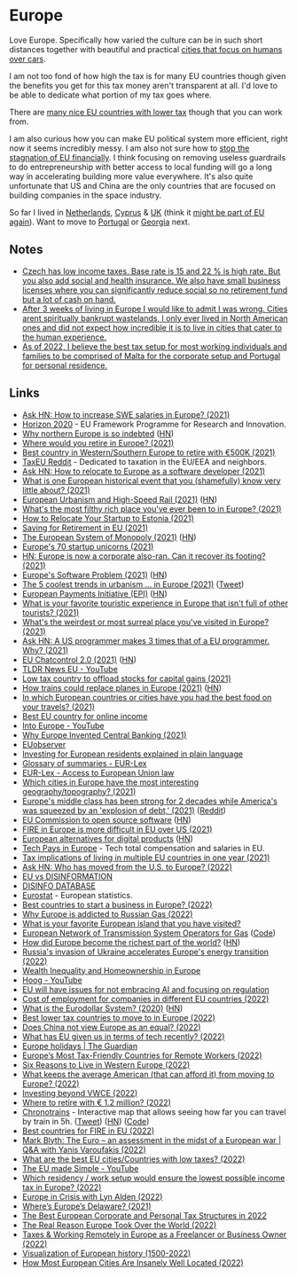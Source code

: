 # Europe

Love Europe. Specifically how varied the culture can be in such short distances together with beautiful and practical [cities that focus on humans over cars](https://twitter.com/ryanoferguson/status/1521745658855792645).

I am not too fond of how high the tax is for many EU countries though given the benefits you get for this tax money aren't transparent at all. I'd love to be able to dedicate what portion of my tax goes where.

There are [many nice EU countries with lower tax](https://www.youtube.com/watch?v=qnUa3BZLoSA) though that you can work from.

I am also curious how you can make EU political system more efficient, right now it seems incredibly messy. I am also not sure how to [stop the stagnation of EU financially](https://twitter.com/zebulgar/status/1525201411641856001). I think focusing on removing useless guardrails to do entrepreneurship with better access to local funding will go a long way in accelerating building more value everywhere. It's also quite unfortunate that US and China are the only countries that are focused on building companies in the space industry.

So far I lived in [Netherlands](netherlands.md), [Cyprus](cyprus.md) & [UK](united-kingdom.md) (think it [might be part of EU again](https://twitter.com/DanielLambert29/status/1532991072158220288)). Want to move to [Portugal](portugal.md) or [Georgia](georgia.md) next.

## Notes

- [Czech has low income taxes. Base rate is 15 and 22 % is high rate. But you also add social and health insurance. We also have small business licenses where you can significantly reduce social so no retirement fund but a lot of cash on hand.](https://www.reddit.com/r/eupersonalfinance/comments/we1pod/about_7000_to_15000_income_per_month_how_to_invest/)
- [After 3 weeks of living in Europe I would like to admit I was wrong. Cities arent spiritually bankrupt wastelands, I only ever lived in North American ones and did not expect how incredible it is to live in cities that cater to the human experience.](https://twitter.com/lilbabygandhi/status/1573683284416102402)
- [As of 2022, I believe the best tax setup for most working individuals and families to be comprised of Malta for the corporate setup and Portugal for personal residence.](https://jeangalea.com/low-tax-europe/)

## Links

- [Ask HN: How to increase SWE salaries in Europe? (2021)](https://news.ycombinator.com/item?id=25766884)
- [Horizon 2020](https://ec.europa.eu/programmes/horizon2020/en) - EU Framework Programme for Research and Innovation.
- [Why northern Europe is so indebted](https://theloop.ecpr.eu/why-northern-europe-is-so-indebted/) ([HN](https://news.ycombinator.com/item?id=26325765))
- [Where would you retire in Europe? (2021)](https://www.reddit.com/r/EuropeFIRE/comments/lxeqpb/where_would_you_retire_in_europe/)
- [Best country in Western/Southern Europe to retire with €500K (2021)](https://www.reddit.com/r/EuropeFIRE/comments/m2tnhv/best_country_in_westernsouthern_europe_to_retire/)
- [TaxEU Reddit](https://www.reddit.com/r/TaxEU/) - Dedicated to taxation in the EU/EEA and neighbors.
- [Ask HN: How to relocate to Europe as a software developer (2021)](https://news.ycombinator.com/item?id=26722428)
- [What is one European historical event that you (shamefully) know very little about? (2021)](https://www.reddit.com/r/AskEurope/comments/mn1d9e/what_is_one_european_historical_event_that_you/)
- [European Urbanism and High-Speed Rail (2021)](https://pedestrianobservations.com/2021/04/04/european-urbanism-and-high-speed-rail/) ([HN](https://news.ycombinator.com/item?id=26746487))
- [What's the most filthy rich place you've ever been to in Europe? (2021)](https://www.reddit.com/r/AskEurope/comments/mqq8yv/whats_the_most_filthy_rich_place_youve_ever_been/)
- [How to Relocate Your Startup to Estonia (2021)](https://twitter.com/adekunle_idlas/status/1386333433044115456)
- [Saving for Retirement in EU (2021)](https://www.reddit.com/r/eupersonalfinance/comments/mzj8u2/saving_for_retirement_in_eu/)
- [The European System of Monopoly (2021)](https://thecounterbalance.substack.com/p/the-european-system-of-monopoly) ([HN](https://news.ycombinator.com/item?id=26989282))
- [Europe's 70 startup unicorns (2021)](https://sifted.eu/articles/europe-unicorns-2021/)
- [HN: Europe is now a corporate also-ran. Can it recover its footing? (2021)](https://news.ycombinator.com/item?id=27479428)
- [Europe's Software Problem (2021)](https://berthub.eu/articles/posts/europes-software-problem/) ([HN](https://news.ycombinator.com/item?id=27513412))
- [The 5 coolest trends in urbanism ... in Europe (2021)](https://www.volts.wtf/p/the-5-coolest-trends-in-urbanism) ([Tweet](https://twitter.com/patrickc/status/1408793827234574336))
- [European Payments Initiative (EPI)](https://www.epicompany.eu/) ([HN](https://news.ycombinator.com/item?id=28392389))
- [What is your favorite touristic experience in Europe that isn't full of other tourists? (2021)](https://www.reddit.com/r/AskEurope/comments/q32wlz/what_is_your_favorite_touristic_experience_in/)
- [What's the weirdest or most surreal place you've visited in Europe? (2021)](https://www.reddit.com/r/AskEurope/comments/q55uo8/whats_the_weirdest_or_most_surreal_place_youve/)
- [Ask HN: A US programmer makes 3 times that of a EU programmer. Why? (2021)](https://news.ycombinator.com/item?id=28837590)
- [EU Chatcontrol 2.0 (2021)](https://peertube.european-pirates.eu/videos/watch/d64e6e10-0ad0-4b37-8813-3f5bc329f03b) ([HN](https://news.ycombinator.com/item?id=29066894))
- [TLDR News EU - YouTube](https://www.youtube.com/c/TLDRNewsEU/videos)
- [Low tax country to offload stocks for capital gains (2021)](https://www.reddit.com/r/EuropeFIRE/comments/qn7ied/looking_for_a_low_tax_country_to_offload_my/)
- [How trains could replace planes in Europe (2021)](https://www.economist.com/europe/2021/11/11/how-trains-could-replace-planes-in-europe) ([HN](https://news.ycombinator.com/item?id=29190495))
- [In which European countries or cities have you had the best food on your travels? (2021)](https://www.reddit.com/r/AskEurope/comments/qtjz7w/in_which_european_countries_or_cities_have_you/)
- [Best EU country for online income](https://www.reddit.com/r/EuropeFIRE/comments/qvd4bk/best_eu_country_for_online_income/)
- [Into Europe - YouTube](https://www.youtube.com/c/IntoEurope/videos)
- [Why Europe Invented Central Banking (2021)](https://www.youtube.com/watch?v=0TBAJb-O2Oo)
- [EUobserver](https://euobserver.com/)
- [Investing for European residents explained in plain language](https://indexfundinvestor.eu/)
- [Glossary of summaries - EUR-Lex](https://eur-lex.europa.eu/summary/glossary/eu_institutions.html)
- [EUR-Lex - Access to European Union law](https://eur-lex.europa.eu/homepage.html)
- [Which cities in Europe have the most interesting geography/topography? (2021)](https://www.reddit.com/r/AskEurope/comments/ra5mco/which_cities_in_europe_have_the_most_interesting/)
- [Europe's middle class has been strong for 2 decades while America's was squeezed by an 'explosion of debt,' (2021)](https://www.businessinsider.com/middle-class-europe-america-debt-world-inequality-report-housing-picketty-2021-12) ([Reddit](https://www.reddit.com/r/Economics/comments/rbljhi/europes_middle_class_has_been_strong_for_2/))
- [EU Commission to open source software](https://ec.europa.eu/commission/presscorner/detail/en/ip_21_6649) ([HN](https://news.ycombinator.com/item?id=29509902))
- [FIRE in Europe is more difficult in EU over US (2021)](https://www.reddit.com/r/EuropeFIRE/comments/rg5rcb/the_us_vs_eu_debate_fire_in_europe_is_more/)
- [European alternatives for digital products](https://european-alternatives.eu/) ([HN](https://news.ycombinator.com/item?id=29627097))
- [Tech Pays in Europe](https://techpays.eu/) - Tech total compensation and salaries in EU.
- [Tax implications of living in multiple EU countries in one year (2021)](https://www.reddit.com/r/eupersonalfinance/comments/rt1fyh/tax_implications_of_living_in_multiple_eu/)
- [Ask HN: Who has moved from the U.S. to Europe? (2022)](https://news.ycombinator.com/item?id=30073066)
- [EU vs DISINFORMATION](https://euvsdisinfo.eu/)
- [DISINFO DATABASE](https://euvsdisinfo.eu/disinformation-cases/)
- [Eurostat](https://ec.europa.eu/eurostat) - European statistics.
- [Best countries to start a business in Europe? (2022)](https://www.reddit.com/r/cscareerquestionsEU/comments/svayry/what_are_the_best_countries_to_start_a_business/)
- [Why Europe is addicted to Russian Gas (2022)](https://www.youtube.com/watch?v=bpjR_77HPnQ)
- [What is your favorite European island that you have visited?](https://www.reddit.com/r/AskEurope/comments/tcbcpq/what_is_your_favourite_european_island_that_you/)
- [European Network of Transmission System Operators for Gas](https://transparency.entsog.eu/#/map) ([Code](https://github.com/berthubert/gazproject))
- [How did Europe become the richest part of the world?](https://aeon.co/essays/how-did-europe-become-the-richest-part-of-the-world) ([HN](https://news.ycombinator.com/item?id=30742048))
- [Russia's invasion of Ukraine accelerates Europe's energy transition (2022)](https://twitter.com/ntsafos/status/1505248550975938560)
- [Wealth Inequality and Homeownership in Europe](https://www.jstor.org/stable/10.15609/annaeconstat2009.136.0027)
- [Hoog - YouTube](https://www.youtube.com/c/Hoogromulus/videos)
- [EU will have issues for not embracing AI and focusing on regulation](https://twitter.com/punk6529/status/1509832349986562048)
- [Cost of employment for companies in different EU countries (2022)](https://twitter.com/GergelyOrosz/status/1511394247500566533)
- [What is the Eurodollar System? (2020)](https://research.rabobank.com/markets/en/documents/279278_2475340_yourollover-dollar.pdf) ([HN](https://news.ycombinator.com/item?id=30974598))
- [Best lower tax countries to move to in Europe (2022)](https://www.reddit.com/r/EuropeFIRE/comments/u7ukpy/best_lower_tax_countries_to_move_to_in_europe/)
- [Does China not view Europe as an equal? (2022)](https://www.reddit.com/r/China/comments/u8uvs8/does_china_not_view_europe_as_an_equal/)
- [What has EU given us in terms of tech recently? (2022)](https://twitter.com/eigenrobot/status/1519026972831141896)
- [Europe holidays | The Guardian](https://www.theguardian.com/travel/europe)
- [Europe’s Most Tax-Friendly Countries for Remote Workers (2022)](https://www.youtube.com/watch?v=qnUa3BZLoSA)
- [Six Reasons to Live in Western Europe (2022)](https://www.youtube.com/watch?v=rtsik1A1FUY)
- [What keeps the average American (that can afford it) from moving to Europe? (2022)](https://twitter.com/peer_rich/status/1540791985627312129)
- [Investing beyond VWCE (2022)](https://www.reddit.com/r/eupersonalfinance/comments/w0dlv2/beyond_vwce/)
- [Where to retire with € 1.2 million? (2022)](https://www.reddit.com/r/EuropeFIRE/comments/w4kjkw/where_to_retire_with_12_million/)
- [Chronotrains](https://www.chronotrains.com/) - Interactive map that allows seeing how far you can travel by train in 5h. ([Tweet](https://twitter.com/_benjamintd/status/1552983329116504064)) ([HN](https://news.ycombinator.com/item?id=32276017)) ([Code](https://github.com/benjamintd/chronotrains))
- [Best countries for FIRE in EU (2022)](https://www.reddit.com/r/cscareerquestionsEU/comments/wlolr7/is_there_anything_better_for_fire_in_europe_than/)
- [Mark Blyth: The Euro – an assessment in the midst of a European war | Q&A with Yanis Varoufakis (2022)](https://www.youtube.com/watch?v=MWjKvehIumg)
- [What are the best EU cities/Countries with low taxes? (2022)](https://www.reddit.com/r/cscareerquestionsEU/comments/x7poyn/what_are_the_best_eu_citiescountries_with_low/)
- [The EU made Simple - YouTube](https://www.youtube.com/c/TheEUmadeSIMPLE/videos)
- [Which residency / work setup would ensure the lowest possible income tax in Europe? (2022)](https://www.reddit.com/r/eupersonalfinance/comments/y0aato/which_residency_work_setup_would_ensure_the/)
- [Europe in Crisis with Lyn Alden (2022)](https://www.youtube.com/watch?v=2Vy7b98yqkQ)
- [Where’s Europe’s Delaware? (2021)](https://europeanstraits.substack.com/p/wheres-europes-delaware)
- [The Best European Corporate and Personal Tax Structures in 2022](https://jeangalea.com/low-tax-europe/)
- [The Real Reason Europe Took Over the World (2022)](https://www.youtube.com/watch?v=9XECUXXbjhU)
- [Taxes & Working Remotely in Europe as a Freelancer or Business Owner (2022)](https://www.supportadventure.com/taxes-working-remotely-in-europe-as-a-freelancer-or-business-owner/)
- [Visualization of European history (1500-2022)](https://twitter.com/xruiztru/status/1589622943122075650)
- [How Most European Cities Are Insanely Well Located (2022)](https://www.youtube.com/watch?v=3uwVZJx1oyA)
